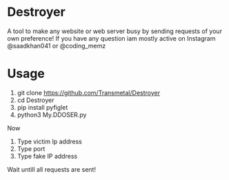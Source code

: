 # Destroyer
A tool to make any website or web server busy by sending requests of your own preference! If you have any question iam mostly active on Instagram @saadkhan041 or @coding_memz

# Usage
1. git clone https://github.com/Transmetal/Destroyer
2. cd Destroyer
3. pip install pyfiglet
4. python3 My.DDOSER.py

Now
1. Type victim Ip address
2. Type port
3. Type fake IP address

Wait untill all requests are sent!
